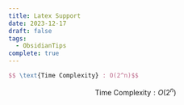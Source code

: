 ```yaml
---
title: Latex Support
date: 2023-12-17
draft: false
tags:
  - ObsidianTips
complete: true
---
```

```latex
$$ \text{Time Complexity} : O(2^n)$$
```

$$ \text{Time Complexity} : O(2^n)$$



